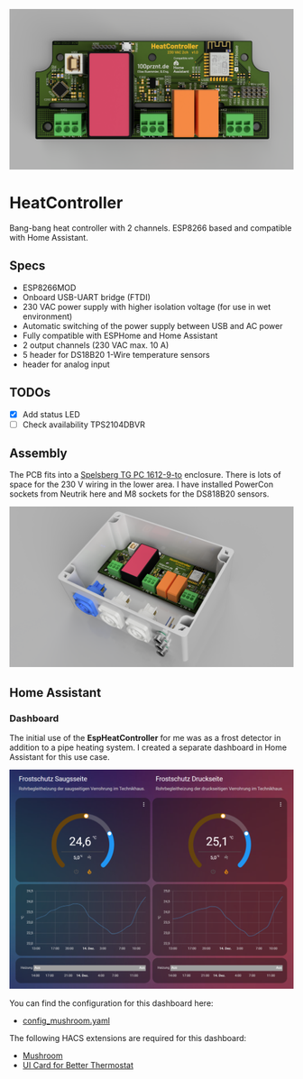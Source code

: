 ![CAD rendering HeatController PCB](docu/espheatcontroller_pcb_redering03.png)

# HeatController
Bang-bang heat controller with 2 channels. ESP8266 based and compatible with Home Assistant.

## Specs
- ESP8266MOD
- Onboard USB-UART bridge (FTDI)
- 230 VAC power supply with higher isolation voltage (for use in wet environment)
- Automatic switching of the power supply between USB and AC power
- Fully compatible with ESPHome and Home Assistant
- 2 output channels (230 VAC max. 10 A)
- 5 header for DS18B20 1-Wire temperature sensors
- header for analog input

## TODOs
- [x] Add status LED
- [ ] Check availability TPS2104DBVR

## Assembly
The PCB fits into a [Spelsberg TG PC 1612-9-to](https://www.spelsberg.de/industrieleergehaeuse/glatt-mit-befestigungsnocken/20100701/) enclosure. There is lots of space for the 230 V wiring in the lower area. I have installed PowerCon sockets from Neutrik here and M8 sockets for the DS818B20 sensors.

![CAD rendering HeatController PCB](docu/espheatcontroller_redering01.png)

## Home Assistant

### Dashboard
The initial use of the __EspHeatController__ for me was as a frost detector in addition to a pipe heating system. I created a separate dashboard in Home Assistant for this use case.

![Dashbord for the EspHeatController](dashboard/HomeAssistant_Dashboard.png)

You can find the configuration for this dashboard here:

* [config_mushroom.yaml](dashboard/config_mushroom.yaml)

The following HACS extensions are required for this dashboard:

* [Mushroom](https://github.com/piitaya/lovelace-mushroom)
* [UI Card for Better Thermostat](https://github.com/KartoffelToby/better-thermostat-ui-card)
